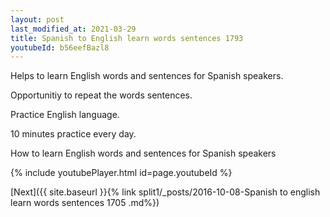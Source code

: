 ```yaml
---
layout: post
last_modified_at: 2021-03-29
title: Spanish to English learn words sentences 1793 
youtubeId: b56eefBazl8
---
```

 
 
Helps to learn English words and sentences for Spanish speakers.

Opportunitiy to repeat the words sentences. 

Practice English language. 
 
10 minutes practice every day. 
 
How to learn English words and sentences for Spanish speakers 
 
{% include youtubePlayer.html id=page.youtubeId %}
 
 
[Next]({{ site.baseurl }}{% link  split1/_posts/2016-10-08-Spanish to english learn words sentences 1705 .md%})
 
